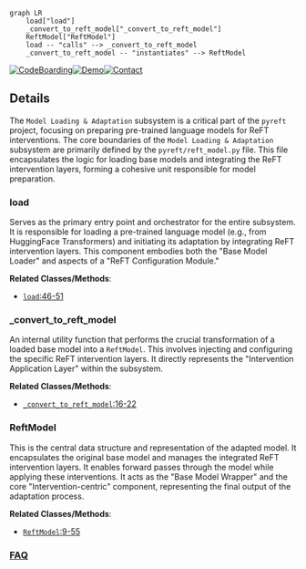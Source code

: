 ```mermaid
graph LR
    load["load"]
    _convert_to_reft_model["_convert_to_reft_model"]
    ReftModel["ReftModel"]
    load -- "calls" --> _convert_to_reft_model
    _convert_to_reft_model -- "instantiates" --> ReftModel
```

[![CodeBoarding](https://img.shields.io/badge/Generated%20by-CodeBoarding-9cf?style=flat-square)](https://github.com/CodeBoarding/GeneratedOnBoardings)[![Demo](https://img.shields.io/badge/Try%20our-Demo-blue?style=flat-square)](https://www.codeboarding.org/demo)[![Contact](https://img.shields.io/badge/Contact%20us%20-%20contact@codeboarding.org-lightgrey?style=flat-square)](mailto:contact@codeboarding.org)

## Details

The `Model Loading & Adaptation` subsystem is a critical part of the `pyreft` project, focusing on preparing pre-trained language models for ReFT interventions. The core boundaries of the `Model Loading & Adaptation` subsystem are primarily defined by the `pyreft/reft_model.py` file. This file encapsulates the logic for loading base models and integrating the ReFT intervention layers, forming a cohesive unit responsible for model preparation.

### load
Serves as the primary entry point and orchestrator for the entire subsystem. It is responsible for loading a pre-trained language model (e.g., from HuggingFace Transformers) and initiating its adaptation by integrating ReFT intervention layers. This component embodies both the "Base Model Loader" and aspects of a "ReFT Configuration Module."


**Related Classes/Methods**:

- <a href="https://github.com/stanfordnlp/pyreft/blob/main/examples/loreft/original_code/data.py#L46-L51" target="_blank" rel="noopener noreferrer">`load`:46-51</a>


### _convert_to_reft_model
An internal utility function that performs the crucial transformation of a loaded base model into a `ReftModel`. This involves injecting and configuring the specific ReFT intervention layers. It directly represents the "Intervention Application Layer" within the subsystem.


**Related Classes/Methods**:

- <a href="https://github.com/stanfordnlp/pyreft/blob/main/pyreft/reft_model.py#L16-L22" target="_blank" rel="noopener noreferrer">`_convert_to_reft_model`:16-22</a>


### ReftModel
This is the central data structure and representation of the adapted model. It encapsulates the original base model and manages the integrated ReFT intervention layers. It enables forward passes through the model while applying these interventions. It acts as the "Base Model Wrapper" and the core "Intervention-centric" component, representing the final output of the adaptation process.


**Related Classes/Methods**:

- <a href="https://github.com/stanfordnlp/pyreft/blob/main/pyreft/reft_model.py#L9-L55" target="_blank" rel="noopener noreferrer">`ReftModel`:9-55</a>




### [FAQ](https://github.com/CodeBoarding/GeneratedOnBoardings/tree/main?tab=readme-ov-file#faq)